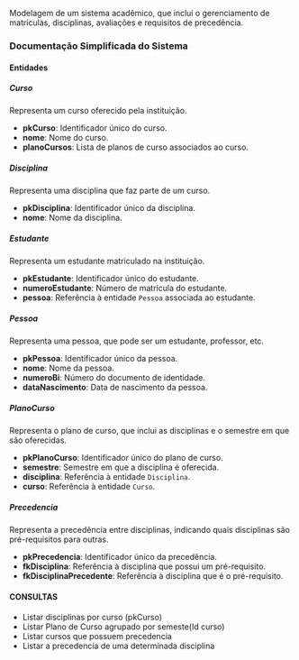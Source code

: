 Modelagem de um sistema acadêmico, que inclui o gerenciamento de matrículas,
disciplinas, avaliações e requisitos de
precedência.

### Documentação Simplificada do Sistema

#### Entidades

##### Curso

Representa um curso oferecido pela instituição.

- **pkCurso**: Identificador único do curso.
- **nome**: Nome do curso.
- **planoCursos**: Lista de planos de curso associados ao curso.

##### Disciplina

Representa uma disciplina que faz parte de um curso.

- **pkDisciplina**: Identificador único da disciplina.
- **nome**: Nome da disciplina.

##### Estudante

Representa um estudante matriculado na instituição.

- **pkEstudante**: Identificador único do estudante.
- **numeroEstudante**: Número de matrícula do estudante.
- **pessoa**: Referência à entidade `Pessoa` associada ao estudante.

##### Pessoa

Representa uma pessoa, que pode ser um estudante, professor, etc.

- **pkPessoa**: Identificador único da pessoa.
- **nome**: Nome da pessoa.
- **numeroBi**: Número do documento de identidade.
- **dataNascimento**: Data de nascimento da pessoa.

##### PlanoCurso

Representa o plano de curso, que inclui as disciplinas e o semestre em que são oferecidas.

- **pkPlanoCurso**: Identificador único do plano de curso.
- **semestre**: Semestre em que a disciplina é oferecida.
- **disciplina**: Referência à entidade `Disciplina`.
- **curso**: Referência à entidade `Curso`.

##### Precedencia

Representa a precedência entre disciplinas, indicando quais disciplinas são pré-requisitos para outras.

- **pkPrecedencia**: Identificador único da precedência.
- **fkDisciplina**: Referência à disciplina que possui um pré-requisito.
- **fkDisciplinaPrecedente**: Referência à disciplina que é o pré-requisito.

#### CONSULTAS

- Listar disciplinas por curso (pkCurso)
- Listar Plano de Curso agrupado por semeste(Id curso)
- Listar cursos que possuem precedencia
- Listar a precedencia de uma determinada disciplina